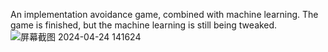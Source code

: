 An implementation avoidance game, combined with machine learning. The game is finished, but the machine learning is still being tweaked.
![屏幕截图 2024-04-24 141624](https://github.com/huiishan99/Python_Rockfall/assets/61934115/aeab211c-489e-42ca-8641-625becf6acd7)

